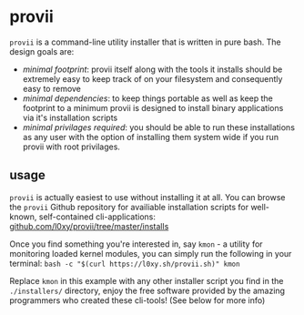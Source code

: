 # provii

`provii` is a command-line utility installer that is written in pure bash. The design goals are:
 - *minimal footprint*: provii itself along with the tools it installs should be extremely easy to keep track of on your filesystem and consequently easy to remove
 - *minimal dependencies*: to keep things portable as well as keep the footprint to a minimum provii is designed to install binary applications via it's installation scripts 
 - *minimal privilages required*: you should be able to run these installations as any user with the option of installing them system wide if you run provii with root privilages.

## usage

`provii` is actually easiest to use without installing it at all. You can browse the `provii` Github repository for availiable installation scripts for well-known, self-contained cli-applications: [github.com/l0xy/provii/tree/master/installs](https://github.com/l0xy/provii/tree/master/installs) 

Once you find something you're interested in, say `kmon` - a utility for monitoring loaded kernel modules, you can simply run the following in your terminal:
`bash -c "$(curl https://l0xy.sh/provii.sh)" kmon` 

Replace `kmon` in this example with any other installer script you find in the `./installers/` directory, enjoy the free software provided by the amazing programmers who created these cli-tools! (See below for more info)
